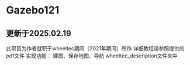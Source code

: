 # Gazebo121
## 更新于2025.02.19
此项目为作者就职于wheeltec期间（2021年期间）所作
详细教程请参照提供的pdf文件
实现功能：
建图、保存地图、导航
wheeltec_description文件夹中
